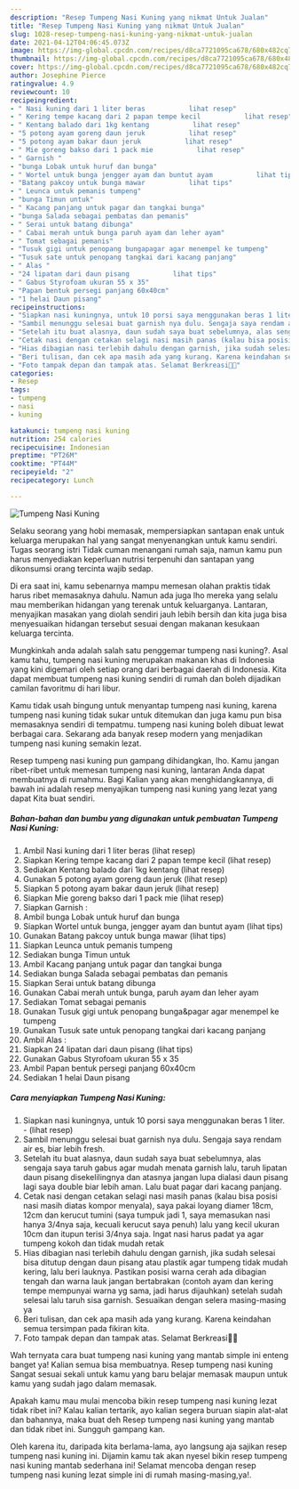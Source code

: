 ```yaml
---
description: "Resep Tumpeng Nasi Kuning yang nikmat Untuk Jualan"
title: "Resep Tumpeng Nasi Kuning yang nikmat Untuk Jualan"
slug: 1028-resep-tumpeng-nasi-kuning-yang-nikmat-untuk-jualan
date: 2021-04-12T04:06:45.073Z
image: https://img-global.cpcdn.com/recipes/d8ca7721095ca678/680x482cq70/tumpeng-nasi-kuning-foto-resep-utama.jpg
thumbnail: https://img-global.cpcdn.com/recipes/d8ca7721095ca678/680x482cq70/tumpeng-nasi-kuning-foto-resep-utama.jpg
cover: https://img-global.cpcdn.com/recipes/d8ca7721095ca678/680x482cq70/tumpeng-nasi-kuning-foto-resep-utama.jpg
author: Josephine Pierce
ratingvalue: 4.9
reviewcount: 10
recipeingredient:
- " Nasi kuning dari 1 liter beras           lihat resep"
- " Kering tempe kacang dari 2 papan tempe kecil           lihat resep"
- " Kentang balado dari 1kg kentang           lihat resep"
- "5 potong ayam goreng daun jeruk           lihat resep"
- "5 potong ayam bakar daun jeruk           lihat resep"
- " Mie goreng bakso dari 1 pack mie           lihat resep"
- " Garnish "
- "bunga Lobak untuk huruf dan bunga"
- " Wortel untuk bunga jengger ayam dan buntut ayam           lihat tips"
- "Batang pakcoy untuk bunga mawar           lihat tips"
- " Leunca untuk pemanis tumpeng"
- "bunga Timun untuk"
- " Kacang panjang untuk pagar dan tangkai bunga"
- "bunga Salada sebagai pembatas dan pemanis"
- " Serai untuk batang dibunga"
- " Cabai merah untuk bunga paruh ayam dan leher ayam"
- " Tomat sebagai pemanis"
- "Tusuk gigi untuk penopang bungapagar agar menempel ke tumpeng"
- "Tusuk sate untuk penopang tangkai dari kacang panjang"
- " Alas "
- "24 lipatan dari daun pisang           lihat tips"
- " Gabus Styrofoam ukuran 55 x 35"
- "Papan bentuk persegi panjang 60x40cm"
- "1 helai Daun pisang"
recipeinstructions:
- "Siapkan nasi kuningnya, untuk 10 porsi saya menggunakan beras 1 liter.           (lihat resep)"
- "Sambil menunggu selesai buat garnish nya dulu. Sengaja saya rendam air es, biar lebih fresh."
- "Setelah itu buat alasnya, daun sudah saya buat sebelumnya, alas sengaja saya taruh gabus agar mudah menata garnish lalu, taruh lipatan daun pisang disekelilingnya dan atasnya jangan lupa dialasi daun pisang lagi saya double biar lebih aman. Lalu buat pagar dari kacang panjang."
- "Cetak nasi dengan cetakan selagi nasi masih panas (kalau bisa posisi nasi masih diatas kompor menyala), saya pakai loyang diamer 18cm, 12cm dan kerucut tumini (saya tumpuk jadi 1, saya memasukan nasi hanya 3/4nya saja, kecuali kerucut saya penuh) lalu yang kecil ukuran 10cm dan itupun terisi 3/4nya saja. Ingat nasi harus padat ya agar tumpeng kokoh dan tidak mudah retak"
- "Hias dibagian nasi terlebih dahulu dengan garnish, jika sudah selesai bisa ditutup dengan daun pisang atau plastik agar tumpeng tidak mudah kering, lalu beri lauknya. Pastikan posisi warna cerah ada dibagian tengah dan warna lauk jangan bertabrakan (contoh ayam dan kering tempe mempunyai warna yg sama, jadi harus dijauhkan) setelah sudah selesai lalu taruh sisa garnish. Sesuaikan dengan selera masing-masing ya"
- "Beri tulisan, dan cek apa masih ada yang kurang. Karena keindahan semua tersimpan pada fikiran kita."
- "Foto tampak depan dan tampak atas. Selamat Berkreasi🥰🥰"
categories:
- Resep
tags:
- tumpeng
- nasi
- kuning

katakunci: tumpeng nasi kuning 
nutrition: 254 calories
recipecuisine: Indonesian
preptime: "PT26M"
cooktime: "PT44M"
recipeyield: "2"
recipecategory: Lunch

---
```



![Tumpeng Nasi Kuning](https://img-global.cpcdn.com/recipes/d8ca7721095ca678/680x482cq70/tumpeng-nasi-kuning-foto-resep-utama.jpg)

Selaku seorang yang hobi memasak, mempersiapkan santapan enak untuk keluarga merupakan hal yang sangat menyenangkan untuk kamu sendiri. Tugas seorang istri Tidak cuman menangani rumah saja, namun kamu pun harus menyediakan keperluan nutrisi terpenuhi dan santapan yang dikonsumsi orang tercinta wajib sedap.

Di era  saat ini, kamu sebenarnya mampu memesan olahan praktis tidak harus ribet memasaknya dahulu. Namun ada juga lho mereka yang selalu mau memberikan hidangan yang terenak untuk keluarganya. Lantaran, menyajikan masakan yang diolah sendiri jauh lebih bersih dan kita juga bisa menyesuaikan hidangan tersebut sesuai dengan makanan kesukaan keluarga tercinta. 



Mungkinkah anda adalah salah satu penggemar tumpeng nasi kuning?. Asal kamu tahu, tumpeng nasi kuning merupakan makanan khas di Indonesia yang kini digemari oleh setiap orang dari berbagai daerah di Indonesia. Kita dapat membuat tumpeng nasi kuning sendiri di rumah dan boleh dijadikan camilan favoritmu di hari libur.

Kamu tidak usah bingung untuk menyantap tumpeng nasi kuning, karena tumpeng nasi kuning tidak sukar untuk ditemukan dan juga kamu pun bisa memasaknya sendiri di tempatmu. tumpeng nasi kuning boleh dibuat lewat berbagai cara. Sekarang ada banyak resep modern yang menjadikan tumpeng nasi kuning semakin lezat.

Resep tumpeng nasi kuning pun gampang dihidangkan, lho. Kamu jangan ribet-ribet untuk memesan tumpeng nasi kuning, lantaran Anda dapat membuatnya di rumahmu. Bagi Kalian yang akan menghidangkannya, di bawah ini adalah resep menyajikan tumpeng nasi kuning yang lezat yang dapat Kita buat sendiri.

<!--inarticleads1-->

##### Bahan-bahan dan bumbu yang digunakan untuk pembuatan Tumpeng Nasi Kuning:

1. Ambil  Nasi kuning dari 1 liter beras           (lihat resep)
1. Siapkan  Kering tempe kacang dari 2 papan tempe kecil           (lihat resep)
1. Sediakan  Kentang balado dari 1kg kentang           (lihat resep)
1. Gunakan 5 potong ayam goreng daun jeruk           (lihat resep)
1. Siapkan 5 potong ayam bakar daun jeruk           (lihat resep)
1. Siapkan  Mie goreng bakso dari 1 pack mie           (lihat resep)
1. Siapkan  Garnish :
1. Ambil bunga Lobak untuk huruf dan bunga
1. Siapkan  Wortel untuk bunga, jengger ayam dan buntut ayam           (lihat tips)
1. Gunakan Batang pakcoy untuk bunga mawar           (lihat tips)
1. Siapkan  Leunca untuk pemanis tumpeng
1. Sediakan bunga Timun untuk
1. Ambil  Kacang panjang untuk pagar dan tangkai bunga
1. Sediakan bunga Salada sebagai pembatas dan pemanis
1. Siapkan  Serai untuk batang dibunga
1. Gunakan  Cabai merah untuk bunga, paruh ayam dan leher ayam
1. Sediakan  Tomat sebagai pemanis
1. Gunakan Tusuk gigi untuk penopang bunga&amp;pagar agar menempel ke tumpeng
1. Gunakan Tusuk sate untuk penopang tangkai dari kacang panjang
1. Ambil  Alas :
1. Siapkan 24 lipatan dari daun pisang           (lihat tips)
1. Gunakan  Gabus Styrofoam ukuran 55 x 35
1. Ambil Papan bentuk persegi panjang 60x40cm
1. Sediakan 1 helai Daun pisang




<!--inarticleads2-->

##### Cara menyiapkan Tumpeng Nasi Kuning:

1. Siapkan nasi kuningnya, untuk 10 porsi saya menggunakan beras 1 liter. -           (lihat resep)
1. Sambil menunggu selesai buat garnish nya dulu. Sengaja saya rendam air es, biar lebih fresh.
1. Setelah itu buat alasnya, daun sudah saya buat sebelumnya, alas sengaja saya taruh gabus agar mudah menata garnish lalu, taruh lipatan daun pisang disekelilingnya dan atasnya jangan lupa dialasi daun pisang lagi saya double biar lebih aman. Lalu buat pagar dari kacang panjang.
1. Cetak nasi dengan cetakan selagi nasi masih panas (kalau bisa posisi nasi masih diatas kompor menyala), saya pakai loyang diamer 18cm, 12cm dan kerucut tumini (saya tumpuk jadi 1, saya memasukan nasi hanya 3/4nya saja, kecuali kerucut saya penuh) lalu yang kecil ukuran 10cm dan itupun terisi 3/4nya saja. Ingat nasi harus padat ya agar tumpeng kokoh dan tidak mudah retak
1. Hias dibagian nasi terlebih dahulu dengan garnish, jika sudah selesai bisa ditutup dengan daun pisang atau plastik agar tumpeng tidak mudah kering, lalu beri lauknya. Pastikan posisi warna cerah ada dibagian tengah dan warna lauk jangan bertabrakan (contoh ayam dan kering tempe mempunyai warna yg sama, jadi harus dijauhkan) setelah sudah selesai lalu taruh sisa garnish. Sesuaikan dengan selera masing-masing ya
1. Beri tulisan, dan cek apa masih ada yang kurang. Karena keindahan semua tersimpan pada fikiran kita.
1. Foto tampak depan dan tampak atas. Selamat Berkreasi🥰🥰




Wah ternyata cara buat tumpeng nasi kuning yang mantab simple ini enteng banget ya! Kalian semua bisa membuatnya. Resep tumpeng nasi kuning Sangat sesuai sekali untuk kamu yang baru belajar memasak maupun untuk kamu yang sudah jago dalam memasak.

Apakah kamu mau mulai mencoba bikin resep tumpeng nasi kuning lezat tidak ribet ini? Kalau kalian tertarik, ayo kalian segera buruan siapin alat-alat dan bahannya, maka buat deh Resep tumpeng nasi kuning yang mantab dan tidak ribet ini. Sungguh gampang kan. 

Oleh karena itu, daripada kita berlama-lama, ayo langsung aja sajikan resep tumpeng nasi kuning ini. Dijamin kamu tak akan nyesel bikin resep tumpeng nasi kuning mantab sederhana ini! Selamat mencoba dengan resep tumpeng nasi kuning lezat simple ini di rumah masing-masing,ya!.

